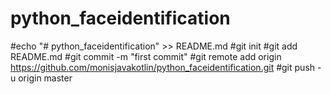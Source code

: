 # python_faceidentification

#echo "# python_faceidentification" >> README.md
#git init
#git add README.md
#git commit -m "first commit"
#git remote add origin https://github.com/monisjavakotlin/python_faceidentification.git
#git push -u origin master
